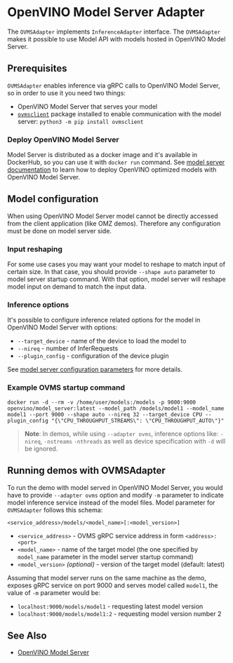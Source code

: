 # OpenVINO Model Server Adapter

The `OVMSAdapter` implements `InferenceAdapter` interface. The `OVMSAdapter` makes it possible to use Model API with models hosted in OpenVINO Model Server.

## Prerequisites

`OVMSAdapter` enables inference via gRPC calls to OpenVINO Model Server, so in order to use it you need two things:
- OpenVINO Model Server that serves your model
- [`ovmsclient`](https://pypi.org/project/ovmsclient/) package installed to enable communication with the model server: `python3 -m pip install ovmsclient`

### Deploy OpenVINO Model Server

Model Server is distributed as a docker image and it's available in DockerHub, so you can use it with `docker run` command. See [model server documentation](https://github.com/openvinotoolkit/model_server/blob/main/docs/starting_server.md) to learn how to deploy OpenVINO optimized models with OpenVINO Model Server.

## Model configuration

When using OpenVINO Model Server model cannot be directly accessed from the client application (like OMZ demos). Therefore any configuration must be done on model server side.
<!-- TODO: require preprocessing model with ModelAPI -->

### Input reshaping

For some use cases you may want your model to reshape to match input of certain size. In that case, you should provide `--shape auto` parameter to model server startup command. With that option, model server will reshape model input on demand to match the input data.

### Inference options

It's possible to configure inference related options for the model in OpenVINO Model Server with options:
- `--target_device` - name of the device to load the model to
- `--nireq` - number of InferRequests
- `--plugin_config` - configuration of the device plugin

See [model server configuration parameters](https://github.com/openvinotoolkit/model_server/blob/main/docs/starting_server.md#serving-a-single-model) for more details.

### Example OVMS startup command
```
docker run -d --rm -v /home/user/models:/models -p 9000:9000 openvino/model_server:latest --model_path /models/model1 --model_name model1 --port 9000 --shape auto --nireq 32 --target_device CPU --plugin_config "{\"CPU_THROUGHPUT_STREAMS\": \"CPU_THROUGHPUT_AUTO\"}"
```

> **Note**: In demos, while using `--adapter ovms`, inference options like: `-nireq`, `-nstreams` `-nthreads` as well as device specification with `-d` will be ignored.

## Running demos with OVMSAdapter

To run the demo with model served in OpenVINO Model Server, you would have to provide `--adapter ovms` option and modify `-m` parameter to indicate model inference service instead of the model files. Model parameter for `OVMSAdapter` follows this schema:

```<service_address>/models/<model_name>[:<model_version>]```

- `<service_address>` - OVMS gRPC service address in form `<address>:<port>`
- `<model_name>` - name of the target model (the one specified by `model_name` parameter in the model server startup command)
- `<model_version>` *(optional)* - version of the target model (default: latest)

 Assuming that model server runs on the same machine as the demo, exposes gRPC service on port 9000 and serves model called `model1`, the value of `-m` parameter would be:

- `localhost:9000/models/model1` - requesting latest model version
- `localhost:9000/models/model1:2` - requesting model version number 2

## See Also

* [OpenVINO Model Server](https://github.com/openvinotoolkit/model_server)
